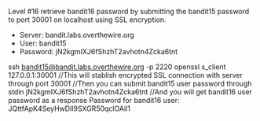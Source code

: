 Level #16 retrieve bandit16 password by submitting the bandit15 password to port 30001 on localhost using SSL encryption. 
- Server: bandit.labs.overthewire.org
- User: bandit15
- Password: jN2kgmIXJ6fShzhT2avhotn4Zcka6tnt

ssh bandit15@bandit.labs.overthewire.org -p 2220
openssl s_client 127.0.0.1:30001
//This will stablish encrypted SSL connection with server through port 30001
//Then you can submit bandit15 user password through stdin
jN2kgmIXJ6fShzhT2avhotn4Zcka6tnt
//And you will get bandit16 user password as a response
Password for bandit16 user: JQttfApK4SeyHwDlI9SXGR50qclOAil1
